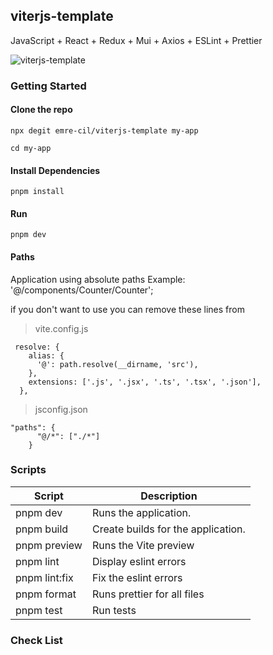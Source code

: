 ## viterjs-template

JavaScript + React + Redux + Mui + Axios + ESLint + Prettier

![viterjs-template](https://i.ibb.co/xMMGs2Q/Screenshot-2023-07-07-105634.png)

### Getting Started

#### Clone the repo

```
npx degit emre-cil/viterjs-template my-app
```

```
cd my-app
```

#### Install Dependencies

```
pnpm install
```

#### Run

```
pnpm dev
```

#### Paths

Application using absolute paths
Example: '@/components/Counter/Counter';

if you don't want to use you can remove these lines from

> vite.config.js

```
 resolve: {
    alias: {
      '@': path.resolve(__dirname, 'src'),
    },
    extensions: ['.js', '.jsx', '.ts', '.tsx', '.json'],
  },
```

> jsconfig.json

```
"paths": {
      "@/*": ["./*"]
    }
```

### Scripts

| Script        | Description                        |
| ------------- | ---------------------------------- |
| pnpm dev      | Runs the application.              |
| pnpm build    | Create builds for the application. |
| pnpm preview  | Runs the Vite preview              |
| pnpm lint     | Display eslint errors              |
| pnpm lint:fix | Fix the eslint errors              |
| pnpm format   | Runs prettier for all files        |
| pnpm test     | Run tests                          |

### Check List

```

```
